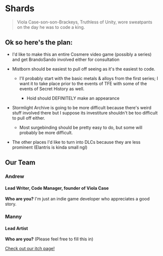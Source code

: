 # **Shards**

>Viola Case-son-son-Brackeys, Truthless of Unity, wore sweatpants on the day he was to code a king.

## Ok so here's the plan:

- I'd like to make this an entire Cosmere video game (possibly a series) and get BrandoSando involved either for consultation

- Mistborn should be easiest to pull off seeing as it's the easiest to code.

	- I'll probably start with the basic metals & alloys from the first series; I want it to take place prior to the events of TFE with some of the events of Secret History as well.

		- Hoid should DEFINITELY make an appearance

- Stormlight Archive is going to be more difficult because there's weird stuff involved there but I suppose its investiture shouldn't be too difficult to pull off either.

	- Most surgebinding should be pretty easy to do, but some will probably be more difficult.

- The other places I'd like to turn into DLCs because they are less prominent (Elantris is kinda small ngl)

## Our Team

### Andrew

#### Lead Writer, Code Manager, founder of Viola Case

**Who are you?**
I'm just an indie game developer who appreciates a good story. 

### Manny

#### Lead Artist 
**Who are you?** (Please feel free to fill this in)


[Check out our itch page!](https://viola-case.itch.io/)

